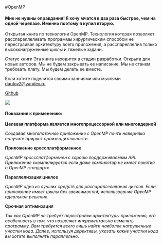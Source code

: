#OpenMP

#### Мне не нужны оправдания! Я хочу мчатся в два раза быстрее, чем на одной черепахе. Именно поэтому я купил вторую.


Открытая книга по технологии OpenMP. Технология которая позволяет расспараллеливать программы хирургическим способом не перестраивая архитектуру всего приложения, а расспареллелив только высоконагруженные циклы и тяжелые задачи.

Статус книги
Эта книга находится в стадии разработки. Открыта для новых авторов. Мы не будем закрывать ее написание. Мы не станем требовать плату. Мы будем делать ее вместе. 

Если хотите поделится своими занниями или мыслями dautov2@yandex.ru 

[Github](https://github.com/dautov2/OpenMP)  

![](http://habrastorage.org/files/3bf/d95/694/3bfd9569429642b7bd3f299f761befdb.jpg)

#### Показания к применению:


**Целевая платформа является многопроцессорной или многоядерной**

*Создавая многопоточное приложение с OpenMP почти наверняка получите прирост производительности.*

**Приложение кроссплатформенное**

*OpenMP кроссплатформенен с хорошо поддерживаемым API. Приложение скомпилируется если даже компилятор не имеет понятия о OpenMP стандарте.*

**Параллелизация циклов**

*OpenMP одно из лучших средств для распараллеливания циклов. Если приложение имеет циклы без зависимостей, использование OpenMP идеальное решение.*

**Срочная оптимизация**

*Так как OpenMP не требует перестройки архитектуры приложения, его особенность в том, что позволяет инкрементально изменять программу. Вам требуется всего лишь найти наиболее нагруженные участки кода. Далее, используя дерективы, указать какие участки кода вы хотите выполнять параллельно.*

